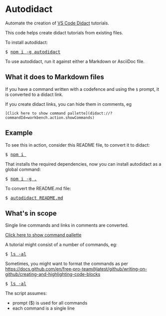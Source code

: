 # Autodidact

Automate the creation of [VS Code Didact](https://marketplace.visualstudio.com/items?itemName=redhat.vscode-didact) tutorials.

This code helps create didact tutorials from existing files.

To install autodidact:

<pre>$ <a href=didact://?commandId=vscode.didact.sendNamedTerminalAString&text=bash$$npm%20i%20-g%20autodidact>npm i -g autodidact</a></pre>

To use autodidact, run it against either a Markdown or AsciiDoc file.

## What it does to Markdown files

If you have a command written with a codefence and using the `$` prompt, it is converted to a didact link.

If you create didact links, you can hide them in comments, eg

`[Click here to show command pallette](didact://?commandId=workbench.action.showCommands)`

## Example

To see this in action, consider this README file, to convert it to didact:

<pre>$ <a href=didact://?commandId=vscode.didact.sendNamedTerminalAString&text=bash$$npm%20i%20>npm i </a></pre>

That installs the required dependencies, now you can install autodidact as a global command:

<pre>$ <a href=didact://?commandId=vscode.didact.sendNamedTerminalAString&text=bash$$npm%20i%20-g%20.>npm i -g .</a></pre>


To convert the README.md file:

<pre>$ <a href=didact://?commandId=vscode.didact.sendNamedTerminalAString&text=bash$$autodidact%20README.md>autodidact README.md</a></pre>

## What's in scope

Single line commands and links in comments are converted.

[Click here to show command pallette](didact://?commandId=workbench.action.showCommands)

A tutorial might consist of a number of commands, eg:

<pre>$ <a href=didact://?commandId=vscode.didact.sendNamedTerminalAString&text=bash$$ls%20-al>ls -al</a></pre>

Sometimes, you might want to format the commands as per https://docs.github.com/en/free-pro-team@latest/github/writing-on-github/creating-and-highlighting-code-blocks

<pre>$ <a href=didact://?commandId=vscode.didact.sendNamedTerminalAString&text=bash$$ls%20-al>ls -al</a></pre>

The script assumes:

* prompt ($) is used for all commands
* each command is a single line
